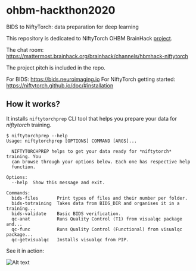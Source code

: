 # ohbm-hackthon2020
BIDS to NiftyTorch: data preparation for deep learning

This repository is dedicated to NiftyTorch OHBM BrainHack [project](https://github.com/ohbm/hackathon2020/issues/85).

The chat room: https://mattermost.brainhack.org/brainhack/channels/hbmhack-niftytorch

The project pitch is included in the repo. 

For BIDS: https://bids.neuroimaging.io
For NiftyTorch getting started: https://niftytorch.github.io/doc/#installation


## How it works?

It installs `niftytorchprep` CLI tool that helps you prepare your data for *niftytorch* training.

```
$ niftytorchprep --help  
Usage: niftytorchprep [OPTIONS] COMMAND [ARGS]...

  NIFTYTORCHPREP helps to get your data ready for *niftytorch* training. You
  can browse through your options below. Each one has respective help
  function.

Options:
  --help  Show this message and exit.

Commands:
  bids-files       Print types of files and their number per folder.
  bids-totraining  Takes data from BIDS_DIR and organises it in a training...
  bids-validate    Basic BIDS verification.
  qc-anat          Runs Quality Control (T1) from visualqc package and...
  qc-func          Runs Quality Control (Functional) from visualqc package...
  qc-getvisualqc   Installs visualqc from PIP.
```

See it in action:

![Alt text](relative/path/to/img.jpg?raw=true "nitrytorchprep demo")